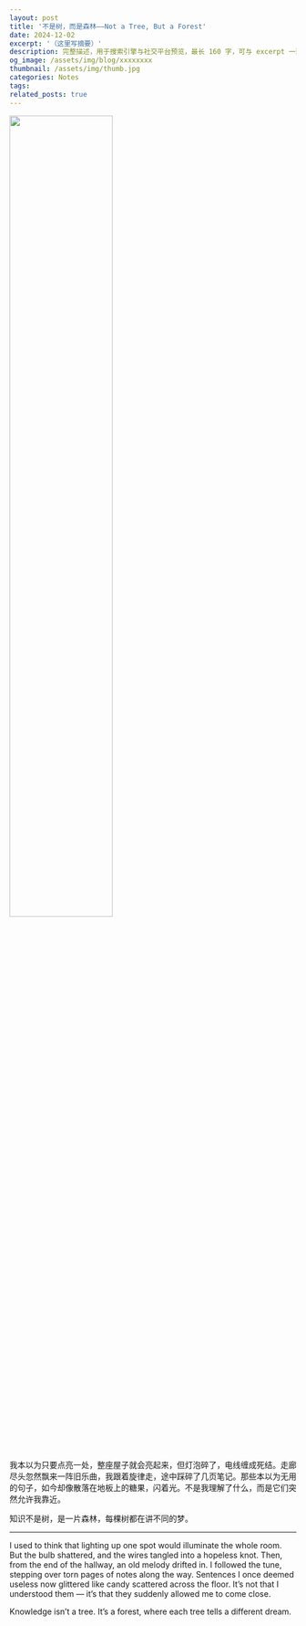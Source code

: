 ```yaml
---
layout: post
title: '不是树，而是森林——Not a Tree, But a Forest'
date: 2024-12-02
excerpt: '（这里写摘要）'
description: 完整描述，用于搜索引擎与社交平台预览，最长 160 字，可与 excerpt 一致
og_image: /assets/img/blog/xxxxxxxx
thumbnail: /assets/img/thumb.jpg
categories: Notes
tags: 
related_posts: true
---
```


<img src="{{ '/assets/img/blog/xxxxxxxx' | relative_url }}" style="width:60%;">

我本以为只要点亮一处，整座屋子就会亮起来，但灯泡碎了，电线缠成死结。走廊尽头忽然飘来一阵旧乐曲，我跟着旋律走，途中踩碎了几页笔记。那些本以为无用的句子，如今却像散落在地板上的糖果，闪着光。不是我理解了什么，而是它们突然允许我靠近。

知识不是树，是一片森林，每棵树都在讲不同的梦。

---

I used to think that lighting up one spot would illuminate the whole room. But the bulb shattered, and the wires tangled into a hopeless knot. Then, from the end of the hallway, an old melody drifted in. I followed the tune, stepping over torn pages of notes along the way. Sentences I once deemed useless now glittered like candy scattered across the floor. It’s not that I understood them — it’s that they suddenly allowed me to come close.

Knowledge isn’t a tree. It’s a forest, where each tree tells a different dream.